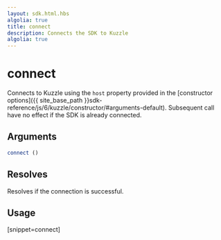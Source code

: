 ```yaml
---
layout: sdk.html.hbs
algolia: true
title: connect
description: Connects the SDK to Kuzzle
algolia: true
---
```


# connect

Connects to Kuzzle using the `host` property provided in the [constructor options]({{ site_base_path }}sdk-reference/js/6/kuzzle/constructor/#arguments-default).
Subsequent call have no effect if the SDK is already connected.

## Arguments

```javascript
connect ()
```

## Resolves

Resolves if the connection is successful.

## Usage

[snippet=connect]
